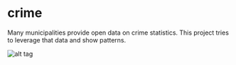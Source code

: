 # crime
Many municipalities provide open data on crime statistics.  This project tries to leverage that data and show patterns. 

![alt tag](https://raw.github.com/mchirico/crime/images/cheltenhamPhilly.gif)